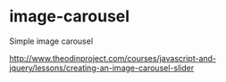 # image-carousel

Simple image carousel

http://www.theodinproject.com/courses/javascript-and-jquery/lessons/creating-an-image-carousel-slider
